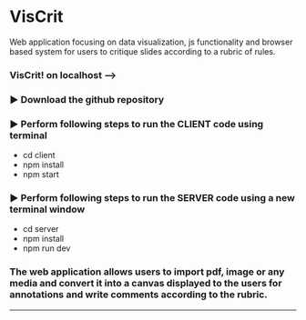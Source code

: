 # VisCrit

Web application focusing on data visualization, js functionality and browser based system for users to critique slides according to a rubric of rules.

### **VisCrit!** on localhost -->

### ▶️ Download the github repository

### ▶️ Perform following steps to run the **CLIENT** code using terminal
* cd client
* npm install
* npm start

### ▶️ Perform following steps to run the **SERVER** code using a new terminal window
* cd server
* npm install
* npm run dev


### The web application allows users to import pdf, image or any media and convert it into a canvas displayed to the users for annotations and write comments according to the rubric.
--------
